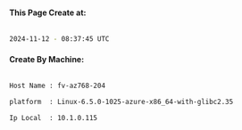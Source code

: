 
   
#### This Page Create at:

```bash

2024-11-12 - 08:37:45 UTC

```

#### Create By Machine:

```bash

Host Name : fv-az768-204

platform  : Linux-6.5.0-1025-azure-x86_64-with-glibc2.35

Ip Local  : 10.1.0.115

```

